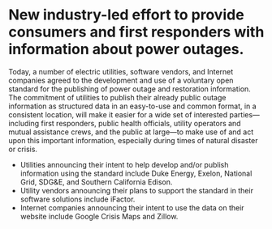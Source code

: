 # New industry-led effort to provide consumers and first responders with information about power outages. #

Today, a number of electric utilities, software vendors, and Internet companies agreed to the development and use of a voluntary open standard for the publishing of power outage and restoration information. The commitment of utilities to publish their already public outage information as structured data in an easy-to-use and common format, in a consistent location, will make it easier for a wide set of interested parties—including first responders, public health officials, utility operators and mutual assistance crews, and the public at large—to make use of and act upon this important information, especially during times of natural disaster or crisis.

- Utilities announcing their intent to help develop and/or publish information using the standard include Duke Energy, Exelon, National Grid,  SDG&E, and Southern California Edison.
- Utility vendors announcing their plans to support the standard in their software solutions include iFactor.
- Internet companies announcing their intent to use the data on their website include Google Crisis Maps and Zillow.
